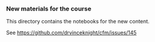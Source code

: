 ### New materials for the course

This directory contains the notebooks for the new content.

See https://github.com/drvinceknight/cfm/issues/145
